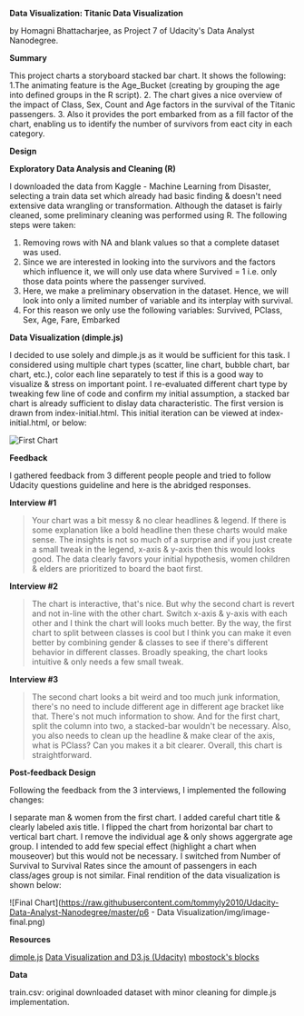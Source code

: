 **Data Visualization: Titanic Data Visualization** 

by Homagni Bhattacharjee, as Project 7 of Udacity's Data Analyst Nanodegree.

**Summary**

This project charts a storyboard stacked bar chart. It shows the following:
1.The animating feature is the Age_Bucket (creating by grouping the age into defined groups in the R script).
2. The chart gives a nice overview of the impact of Class, Sex, Count and Age factors in the survival of the Titanic passengers.
3. Also it provides the port embarked from as a fill factor of the chart, enabling us to identify the number of survivors from eact city in each category.

**Design**

**Exploratory Data Analysis and Cleaning (R)**

I downloaded the data from Kaggle - Machine Learning from Disaster, selecting a train data set which already had basic finding & doesn't need extensive data wrangling or transformation.
Although the dataset is fairly cleaned, some preliminary cleaning was performed using R. The following steps were taken:
1.	Removing rows with NA and blank values so that a complete dataset was used.
2.	Since we are interested in looking into the survivors and the factors which influence it, we will only use data where Survived = 1 i.e. only those data points where the passenger survived.
3.	Here, we make a preliminary observation in the dataset. Hence, we will look into only a limited number of variable and its interplay with survival.
4.	For this reason we only use the following variables: Survived, PClass, Sex, Age, Fare, Embarked

**Data Visualization (dimple.js)**

I decided to use solely and dimple.js as it would be sufficient for this task. I considered using multiple chart types (scatter, line chart, bubble chart, bar chart, etc.), color each line separately to test if this is a good way to visualize & stress on important point. I re-evaluated different chart type by tweaking few line of code and confirm my initial assumption, a stacked bar chart is already sufficient to dislay data characteristic. The first version is drawn from index-initial.html. This initial iteration can be viewed at index-initial.html, or below:

![First Chart](https://github.com/homagnibhatt/Udacity_Data_Analyst_Nanodegree_Projects/blob/master/Project_7_Make_Effective_Data_Visualization/initial_viz.PNG)

**Feedback**

I gathered feedback from 3 different people people and tried to follow Udacity questions guideline and here is the abridged responses.

**Interview #1**
> Your chart was a bit messy & no clear headlines & legend. If there is some explanation like a bold headline then these charts would make sense. The insights is not so much of a surprise and if you just create a small tweak in the legend, x-axis & y-axis then this would looks good. The data clearly favors your initial hypothesis, women children & elders are prioritized to board the baot first.

**Interview #2**
>The chart is interactive, that's nice. But why the second chart is revert and not in-line with the other chart. Switch x-axis & y-axis with each other and I think the chart will looks much better. By the way, the first chart to split between classes is cool but I think you can make it even better by combining gender & classes to see if there's different behavior in different classes. Broadly speaking, the chart looks intuitive & only needs a few small tweak.

**Interview #3**
>The second chart looks a bit weird and too much junk information, there's no need to include different age in different age bracket like that. There's not much information to show. And for the first chart, split the column into two, a stacked-bar wouldn't be necessary. Also, you also needs to clean up the headline & make clear of the axis, what is PClass? Can you makes it a bit clearer. Overall, this chart is straightforward.

**Post-feedback Design**

Following the feedback from the 3 interviews, I implemented the following changes:

I separate man & women from the first chart.
I added careful chart title & clearly labeled axis title.
I flipped the chart from horizontal bar chart to vertical bart chart.
I remove the individual age & only shows aggergrate age group.
I intended to add few special effect (highlight a chart when mouseover) but this would not be necessary.
I switched from Number of Survival to Survival Rates since the amount of passengers in each class/ages group is not similar.
Final rendition of the data visualization is shown below:

![Final Chart](https://raw.githubusercontent.com/tommyly2010/Udacity-Data-Analyst-Nanodegree/master/p6 - Data Visualization/img/image-final.png)

**Resources**

[dimple.js](http://dimplejs.org/)
[Data Visualization and D3.js (Udacity)](https://in.udacity.com/course/data-visualization-and-d3js--ud507)
[mbostock's blocks](https://bl.ocks.org/mbostock)

**Data**

train.csv: original downloaded dataset with minor cleaning for dimple.js implementation.
